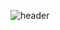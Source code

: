 ![header](https://capsule-render.vercel.app/api?type=waving&color=#B2E8E8&text=viabe&height=300&section=header&fontSize=150&fontAlignY=55&fontColor=#001A1A)

<!--
**viabe/viabe** is a ✨ _special_ ✨ repository because its `README.md` (this file) appears on your GitHub profile.

Here are some ideas to get you started:

- 🔭 I’m currently working on ...
- 🌱 I’m currently learning ...
- 👯 I’m looking to collaborate on ...
- 🤔 I’m looking for help with ...
- 💬 Ask me about ...
- 📫 How to reach me: ...
- 😄 Pronouns: ...
- ⚡ Fun fact: ...
-->
